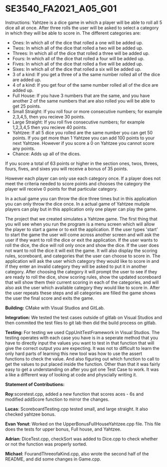 # SE3540_FA2021_A05_G01

Instructions: Yahtzee is a dice game in which a player will be able to roll all 5 dice all at once. After three rolls the user will be asked to select a category in which they will be able to score in. The different categories are:

- Ones: In which all of the dice that rolled a one will be added up.
- Twos: In which all of the dice that rolled a two will be added up.
- Threes: In which all of the dice that rolled a three will be added up.
- Fours: In which all of the dice that rolled a four will be added up.
- Fives: In which all of the dice that rolled a five  will be added up.
- Sixes: In which all of the dice that rolled a six will be added up.
- 3 of a kind: If you get a three of a the same number rolled all of the dice are added up.
- 4 of a kind: If you get four of the same number rolled all of the dice are added up.
- Full House: If you have 3 numbers that are the same, and you have another 2 of the same numbers that are also rolled you will be able to get 25 points.
- Small Straight: If you roll four or more consecutive numbers; for example 2,3,4,5, then you recieve 30 points.
- Large Straight: If you roll five consecutive numbers; for example 1,2,3,4,5 then you recieve 40 points.
- Yahtzee: If all 5 dice you rolled are the same number you can get 50 points. If you get more than 1 Yahtzee you can add 100 points to your next Yahtzee. However if you score a 0 on Yahtzee you cannot score any points.
- Chance: Adds up all of the dices.

If you score a total of 63 points or higher in the section ones, twos, threes, fours,  fives, and sixes you will receive a bonus of 35 points.

However each player can only use each category once. If a player does not meet the criteria needed to score points and chooses the category the player will receive 0 points for that particular category.

In a actual game you can throw the dice three times but in this application you can only throw the dice once. In a actual game of Yahtzee mutiple players can play but in this application only one player can play the game. 



The project that we created simulates a Yahtzee game. The first thing that you will see when you run the program is a menu screen which will allow the player to start a game or to exit the application. If the user types 'start' to start the game the user will come across another screen and will ask the user if they want to roll the dice or exit the application. If the user wants to roll the dice, the dice will roll only once and show the dice. If the user does not want to roll the dice it will exit the game. It will also display the scoring rules, scoreboard, and categories that the user can choose to score in. The application will ask the user which category they would like to score in and if they enter an invalid category they will be asked to put it in another category. After choosing the category it will prompt the user to see if they are ready to roll the dice, show scoring rules, show the updated scoreboard that will show them their current scoring in each of the categories, and will also ask the user which available category they would like to score in. After the user repeats these steps and all categories are filled the game shows the user the final score and exits the game. 

**Building:** CMake with Visual Studios and GitLab.

**Integration:** We tested the test cases outside of gitlab on Visual Studios and then commited the test files to git lab then did the build process on gitlab.

**Testing:** For testing we used CppUnitTestFramework in Visual Studios. The testing operates with each case you have is in a seperate method that you have to directly input the values you want to test in that function that will give the correct output you are expecting. It was not to difficult to learn the only hard parts of learning this new tool was how to use the assert functions to check the value. And also figuring out which function to call to get the values to put placed inside the function. Other than that it was fairly easy to get a understanding on after you got one Test Case to work. It was a like a different way of looking at code and physcially writing it.

**Statement of Contributions:** 

**Roy**:scoretest.cpp, added a new function that scores aces - 6s and modified addScore function to mirror the changes.

**Lucas**: ScoreboardTesting.cpp tested small, and large straight. It also checked yahtzee bonus. 

**Evan Yonut**: Worked on the UpperBonusFullHouseYahtzee.cpp file. This file does the tests for upper bonus, Full house, and Yahtzee. 

**Adrian**: DiceTest.cpp, checkSort was added to Dice.cpp to check whether or not the function was properly sorted.

**Michael**: FourandThreeofaKind.cpp, also wrote the second half of the README, and did some changes in Game.cpp.



